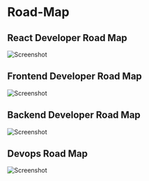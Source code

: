 # Road-Map

## React Developer Road Map
![Screenshot](./images\react-map.png)

## Frontend Developer Road Map
![Screenshot](./images\frontend-map.png)

## Backend Developer Road Map
![Screenshot](./images\backend-map.png)

## Devops Road Map
![Screenshot](./images\devops-map.png)